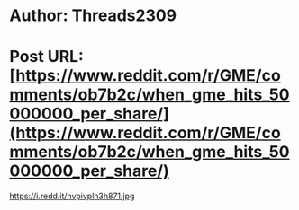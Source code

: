 # Author: Threads2309
# Post URL: [https://www.reddit.com/r/GME/comments/ob7b2c/when_gme_hits_50000000_per_share/](https://www.reddit.com/r/GME/comments/ob7b2c/when_gme_hits_50000000_per_share/)


https://i.redd.it/nvpivplh3h871.jpg
